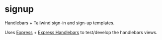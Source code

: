 # signup
Handlebars + Tailwind sign-in and sign-up templates.

Uses [Express](https://www.npmjs.com/package/express) + [Express Handlebars](https://www.npmjs.com/package/express-handlebars) to test/develop the handlebars views.
